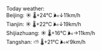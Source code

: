 Today weather:  
Beijing: ☀️   🌡️+24°C 🌬️↓11km/h  
Tianjin: ☀️   🌡️+22°C 🌬️↓19km/h  
Shijiazhuang: ☀️   🌡️+16°C 🌬️→11km/h  
Tangshan: ⛅️  🌡️+21°C 🌬️↙9km/h  
